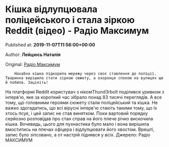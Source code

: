 
# Кішка відлупцювала поліцейського і стала зіркою Reddit (відео) - Радіо Максимум

Published at: **2019-11-07T11:56:00+00:00**

Author: **Лейцюсь Наталія**

Original: [Радіо Максимум](https://maximum.fm/kishka-vidlupcyuvala-policejskogo-i-stala-zirkoyu-reddit-video_n169194)


        Нахабна кішка підкорила мережу через своє ставлення до поліції. Тваринка вирішила стати зіркою сюжету, а охоронця спокою на вулицях ще й побила. Зацініть!
      
На платформі Reddit користувач з нікомThund3rbolt поділився уривком з інтерв'ю, яке за короткий час зібрало понад 83 тисячі переглядів. А все тому, що головними героями сюжету стали поліцейський та кішка. Не важко здогадатись, що всі вірусні інтерв'ю стають такими тому, що їх хтось псує, і цей запис не став винятком.
Поки вартовий порядку серйозно розповідав про стан справ на його плече річко вискочила кішка. Вочевидь, цього для пухнастика було мало і вона вирішила вмоститись на плечах офіцера і відлупцювати його хвостом. Врешті, запис було зіпсовано, а от настрій піднявся у всіх.
Джерело: Радіо МАКСИМУМ
